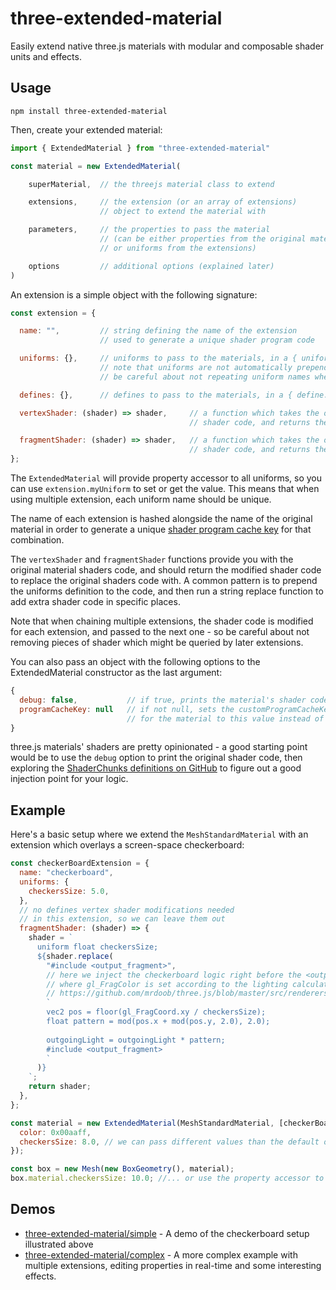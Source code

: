 # three-extended-material

Easily extend native three.js materials with modular and composable shader units and effects.

## Usage
```
npm install three-extended-material
```

Then, create your extended material:
```js
import { ExtendedMaterial } from "three-extended-material"

const material = new ExtendedMaterial(

    superMaterial,  // the threejs material class to extend

    extensions,     // the extension (or an array of extensions) 
                    // object to extend the material with

    parameters,     // the properties to pass the material 
                    // (can be either properties from the original material, 
                    // or uniforms from the extensions)

    options         // additional options (explained later)
)
```

An extension is a simple object with the following signature:
```js
const extension = {

  name: "",         // string defining the name of the extension
                    // used to generate a unique shader program code

  uniforms: {},     // uniforms to pass to the materials, in a { uniform: value } format.
                    // note that uniforms are not automatically prepended to the shader code.
                    // be careful about not repeating uniform names when chaining extensions

  defines: {},      // defines to pass to the materials, in a { define: 1 or 0 } format.

  vertexShader: (shader) => shader,     // a function which takes the original vertex
                                        // shader code, and returns the modified cone

  fragmentShader: (shader) => shader,   // a function which takes the original fragment
                                        // shader code, and returns the modified cone
};
```
The `ExtendedMaterial` will provide property accessor to all uniforms, so you can use `extension.myUniform` to set or get the value. This means that when using multiple extension, each uniform name should be unique.

The name of each extension is hashed alongside the name of the original material in order to generate a unique [shader program cache key](https://threejs.org/docs/?q=materi#api/en/materials/Material.customProgramCacheKey) for that combination.

The `vertexShader` and `fragmentShader` functions provide you with the original material shaders code, and should return the modified shader code to replace the original shaders code with. A common pattern is to prepend the uniforms definition to the code, and then run a string replace function to add extra shader code in specific places.

Note that when chaining multiple extensions, the shader code is modified for each extension, and passed to the next one - so be careful about not removing pieces of shader which might be queried by later extensions.

You can also pass an object with the following options to the ExtendedMaterial constructor as the last argument:
```js
{
  debug: false,           // if true, prints the material's shader code after being patched
  programCacheKey: null   // if not null, sets the customProgramCacheKey 
                          // for the material to this value instead of hashing it.
}
```

three.js materials' shaders are pretty opinionated - a good starting point would be to use the `debug` option to print the original shader code, then exploring the [ShaderChunks definitions on GitHub](https://github.com/mrdoob/three.js/tree/master/src/renderers/shaders/ShaderChunk) to figure out a good injection point for your logic.

## Example
Here's a basic setup where we extend the `MeshStandardMaterial` with an extension which overlays a screen-space checkerboard:

```js
const checkerBoardExtension = {
  name: "checkerboard",
  uniforms: {
    checkersSize: 5.0,
  },
  // no defines vertex shader modifications needed
  // in this extension, so we can leave them out
  fragmentShader: (shader) => {
    shader = `
      uniform float checkersSize;
      ${shader.replace(
        "#include <output_fragment>",
        // here we inject the checkerboard logic right before the <output_fragment>,
        // where gl_FragColor is set according to the lighting calculation
        // https://github.com/mrdoob/three.js/blob/master/src/renderers/shaders/ShaderChunk/output_fragment.glsl.js
        `
        vec2 pos = floor(gl_FragCoord.xy / checkersSize);
        float pattern = mod(pos.x + mod(pos.y, 2.0), 2.0);
  
        outgoingLight = outgoingLight * pattern;
        #include <output_fragment>
        `
      )}
    `;
    return shader;
  },
};

const material = new ExtendedMaterial(MeshStandardMaterial, [checkerBoardExtension], {
  color: 0x00aaff,
  checkersSize: 8.0, // we can pass different values than the default one...
});

const box = new Mesh(new BoxGeometry(), material);
box.material.checkersSize: 10.0; //... or use the property accessor to set / get its value
```

## Demos

- [three-extended-material/simple](https://leoncvlt.github.io/three-extended-material/simple/) - A demo of the checkerboard setup illustrated above
- [three-extended-material/complex](https://leoncvlt.github.io/three-extended-material/complex/) - A more complex example with multiple extensions, editing properties in real-time and some interesting effects.